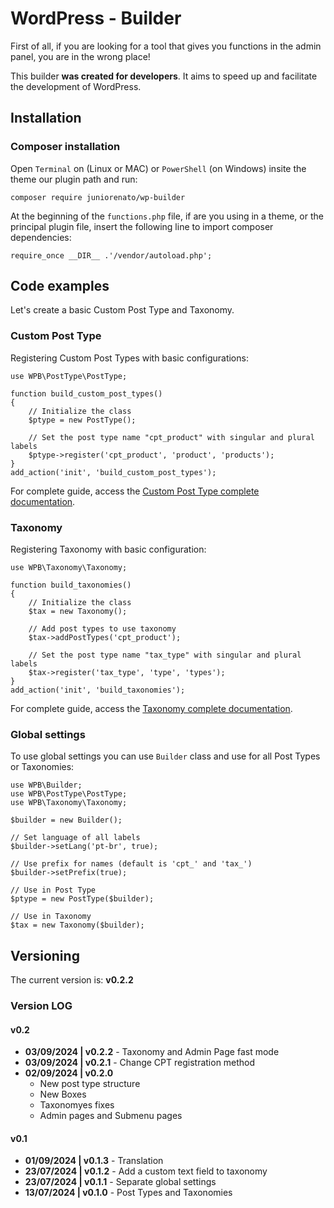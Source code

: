 # WordPress - Builder

First of all, if you are looking for a tool that gives you functions in the admin panel, you are in the wrong place!

This builder **was created for developers**. It aims to speed up and facilitate the development of WordPress.

## Installation

### Composer installation

Open `Terminal` on (Linux or MAC) or `PowerShell` (on Windows) insite the theme our plugin path and run:

```
composer require juniorenato/wp-builder
```

At the beginning of the `functions.php` file, if are you using in a theme, or the principal plugin file, insert the following line to import composer dependencies:

```
require_once __DIR__ .'/vendor/autoload.php';
```

## Code examples

Let's create a basic Custom Post Type and Taxonomy.

### Custom Post Type

Registering Custom Post Types with basic configurations:

```
use WPB\PostType\PostType;

function build_custom_post_types()
{
    // Initialize the class
    $ptype = new PostType();

    // Set the post type name "cpt_product" with singular and plural labels
    $ptype->register('cpt_product', 'product', 'products');
}
add_action('init', 'build_custom_post_types');
```

For complete guide, access the [Custom Post Type complete documentation](https://bitbucket.org/juniorenato/hswp-theme-builder/src/master/lib/PostType/README.md).

### Taxonomy

Registering Taxonomy with basic configuration:

```
use WPB\Taxonomy\Taxonomy;

function build_taxonomies()
{
    // Initialize the class
    $tax = new Taxonomy();

    // Add post types to use taxonomy
    $tax->addPostTypes('cpt_product');

    // Set the post type name "tax_type" with singular and plural labels
    $tax->register('tax_type', 'type', 'types');
}
add_action('init', 'build_taxonomies');
```

For complete guide, access the [Taxonomy complete documentation](https://bitbucket.org/juniorenato/hswp-theme-builder/src/master/lib/Taxonomy/README.md).

### Global settings

To use global settings you can use `Builder` class and use for all Post Types or Taxonomies:

```
use WPB\Builder;
use WPB\PostType\PostType;
use WPB\Taxonomy\Taxonomy;

$builder = new Builder();

// Set language of all labels
$builder->setLang('pt-br', true);

// Use prefix for names (default is 'cpt_' and 'tax_')
$builder->setPrefix(true);

// Use in Post Type
$ptype = new PostType($builder);

// Use in Taxonomy
$tax = new Taxonomy($builder);
```

## Versioning

The current version is: **v0.2.2**

### Version LOG

#### v0.2

- **03/09/2024 | v0.2.2** - Taxonomy and Admin Page fast mode
- **03/09/2024 | v0.2.1** - Change CPT registration method
- **02/09/2024 | v0.2.0**
    - New post type structure
    - New Boxes
    - Taxonomyes fixes
    - Admin pages and Submenu pages

#### v0.1

- **01/09/2024 | v0.1.3** - Translation
- **23/07/2024 | v0.1.2** - Add a custom text field to taxonomy
- **23/07/2024 | v0.1.1** - Separate global settings
- **13/07/2024 | v0.1.0** - Post Types and Taxonomies
